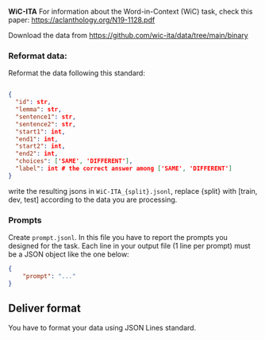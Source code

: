**WiC-ITA**
For information about the Word-in-Context (WiC) task, check this paper: https://aclanthology.org/N19-1128.pdf

Download the data from https://github.com/wic-ita/data/tree/main/binary
### Reformat data:
Reformat the data following this standard:
```JSON

{ 
  "id": str, 
  "lemma": str, 
  "sentence1": str,
  "sentence2": str,
  "start1": int,
  "end1": int, 
  "start2": int, 
  "end2": int,
  "choices": ['SAME', 'DIFFERENT'],
  "label": int # the correct answer among ['SAME', 'DIFFERENT']
}
```
write the resulting jsons in ```WiC-ITA_{split}.jsonl```, replace {split} with [train, dev, test] according to the data you are processing.


### Prompts

Create ```prompt.jsonl```.
In this file you have to report the prompts you designed for the task. 
Each line in your output file (1 line per prompt) must be a JSON object like the one below:

```JSON
{
    "prompt": "..."
}
```


## Deliver format

You have to format your data using JSON Lines standard.
